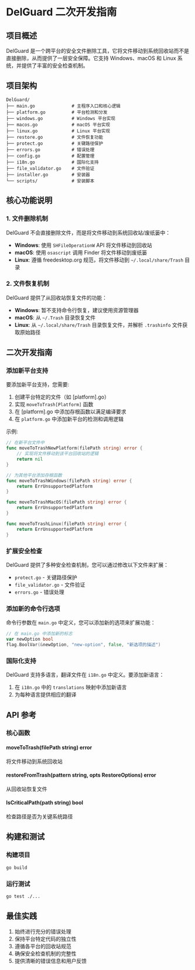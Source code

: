 # DelGuard 二次开发指南

## 项目概述

DelGuard 是一个跨平台的安全文件删除工具，它将文件移动到系统回收站而不是直接删除，从而提供了一层安全保障。它支持 Windows、macOS 和 Linux 系统，并提供了丰富的安全检查机制。

## 项目架构

```
DelGuard/
├── main.go              # 主程序入口和核心逻辑
├── platform.go          # 平台检测和分发
├── windows.go           # Windows 平台实现
├── macos.go             # macOS 平台实现
├── linux.go             # Linux 平台实现
├── restore.go           # 文件恢复功能
├── protect.go           # 关键路径保护
├── errors.go            # 错误处理
├── config.go            # 配置管理
├── i18n.go              # 国际化支持
├── file_validator.go    # 文件验证
├── installer.go         # 安装器
└── scripts/             # 安装脚本
```

## 核心功能说明

### 1. 文件删除机制

DelGuard 不会直接删除文件，而是将文件移动到系统回收站/废纸篓中：

- **Windows**: 使用 `SHFileOperationW` API 将文件移动到回收站
- **macOS**: 使用 `osascript` 调用 Finder 将文件移动到废纸篓
- **Linux**: 遵循 freedesktop.org 规范，将文件移动到 `~/.local/share/Trash` 目录

### 2. 文件恢复机制

DelGuard 提供了从回收站恢复文件的功能：

- **Windows**: 暂不支持命令行恢复，建议使用资源管理器
- **macOS**: 从 `~/.Trash` 目录恢复文件
- **Linux**: 从 `~/.local/share/Trash` 目录恢复文件，并解析 `.trashinfo` 文件获取原始路径

## 二次开发指南

### 添加新平台支持

要添加新平台支持，您需要:

1. 创建平台特定的文件（如 [platform].go）
2. 实现 `moveToTrash[Platform]` 函数
3. 在 [platform].go 中添加存根函数以满足编译要求
4. 在 `platform.go` 中添加新平台的检测和调用逻辑

示例:
```go
// 在新平台文件中
func moveToTrashNewPlatform(filePath string) error {
    // 实现将文件移动到该平台回收站的逻辑
    return nil
}

// 为其他平台添加存根函数
func moveToTrashWindows(filePath string) error {
    return ErrUnsupportedPlatform
}

func moveToTrashMacOS(filePath string) error {
    return ErrUnsupportedPlatform
}

func moveToTrashLinux(filePath string) error {
    return ErrUnsupportedPlatform
}
```

### 扩展安全检查

DelGuard 提供了多种安全检查机制，您可以通过修改以下文件来扩展：

- `protect.go` - 关键路径保护
- `file_validator.go` - 文件验证
- `errors.go` - 错误处理

### 添加新的命令行选项

命令行参数在 `main.go` 中定义，您可以添加新的选项来扩展功能：

```go
// 在 main.go 中添加新的标志
var newOption bool
flag.BoolVar(&newOption, "new-option", false, "新选项的描述")
```

### 国际化支持

DelGuard 支持多语言，翻译文件在 `i18n.go` 中定义。要添加新语言：

1. 在 `i18n.go` 中的 `translations` 映射中添加新语言
2. 为每种语言提供相应的翻译

## API 参考

### 核心函数

#### moveToTrash(filePath string) error
将文件移动到系统回收站

#### restoreFromTrash(pattern string, opts RestoreOptions) error
从回收站恢复文件

#### IsCriticalPath(path string) bool
检查路径是否为关键系统路径

## 构建和测试

### 构建项目
```bash
go build
```

### 运行测试
```bash
go test ./...
```

## 最佳实践

1. 始终进行充分的错误处理
2. 保持平台特定代码的独立性
3. 遵循各平台的回收站规范
4. 确保安全检查机制的完整性
5. 提供清晰的错误信息和用户反馈